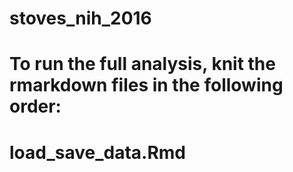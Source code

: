 # stoves_nih_2016
# To run the full analysis, knit the rmarkdown files in the following order:
# load_save_data.Rmd
